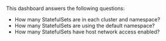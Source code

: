 This dashboard answers the following questions:

- How many StatefulSets are in each cluster and namespace?
- How many StatefulSets are using the default namespace?
- How many StatefulSets have host network access enabled?
